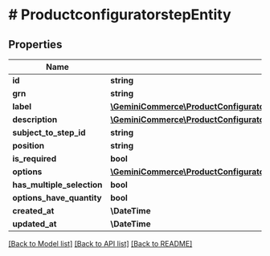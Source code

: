 # # ProductconfiguratorstepEntity


## Properties


Name | Type | Description | Notes
------------ | ------------- | ------------- | -------------
**id**| **string** |   | [optional]
**grn**| **string** |   | [optional]
**label**| [**\GeminiCommerce\ProductConfigurator\Model\LocalisationLocalizedText**](LocalisationLocalizedText.md) |   | [optional]
**description**| [**\GeminiCommerce\ProductConfigurator\Model\LocalisationLocalizedText**](LocalisationLocalizedText.md) |   | [optional]
**subject_to_step_id**| **string** |   | [optional]
**position**| **string** |   | [optional]
**is_required**| **bool** |   | [optional]
**options**| [**\GeminiCommerce\ProductConfigurator\Model\ProductconfiguratoroptionEntity[]**](ProductconfiguratoroptionEntity.md) |   | [optional]
**has_multiple_selection**| **bool** |   | [optional]
**options_have_quantity**| **bool** |   | [optional]
**created_at**| **\DateTime** |   | [optional]
**updated_at**| **\DateTime** |   | [optional]


[[Back to Model list]](../../README.md#models) [[Back to API list]](../../README.md#endpoints) [[Back to README]](../../README.md)